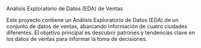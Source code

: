 Análisis Exploratorio de Datos (EDA) de Ventas

Este proyecto contiene un Análisis Exploratorio de Datos (EDA) de un conjunto de datos de ventas, abarcando información de cuatro ciudades diferentes. El objetivo principal es descubrir patrones y tendencias clave en los datos de ventas para informar la toma de decisiones.